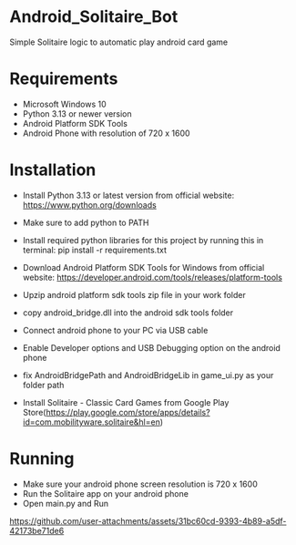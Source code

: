 # Android_Solitaire_Bot
Simple Solitaire logic to automatic play android card game

# Requirements
- Microsoft Windows 10
- Python 3.13 or newer version
- Android Platform SDK Tools
- Android Phone with resolution of 720 x 1600

# Installation
- Install Python 3.13 or latest version from official website: https://www.python.org/downloads
- Make sure to add python to PATH
- Install required python libraries for this project by running this in terminal:
  pip install -r requirements.txt

- Download Android Platform SDK Tools for Windows from official website: https://developer.android.com/tools/releases/platform-tools
- Upzip android platform sdk tools zip file in your work folder
- copy android_bridge.dll into the android sdk tools folder
- Connect android phone to your PC via USB cable
- Enable Developer options and USB Debugging option on the android phone
- fix AndroidBridgePath and AndroidBridgeLib in game_ui.py as your folder path
- Install Solitaire - Classic Card Games from Google Play Store(https://play.google.com/store/apps/details?id=com.mobilityware.solitaire&hl=en)
  
# Running
- Make sure your android phone screen resolution is 720 x 1600
- Run the Solitaire app on your android phone
- Open main.py and Run
  





https://github.com/user-attachments/assets/31bc60cd-9393-4b89-a5df-42173be71de6





